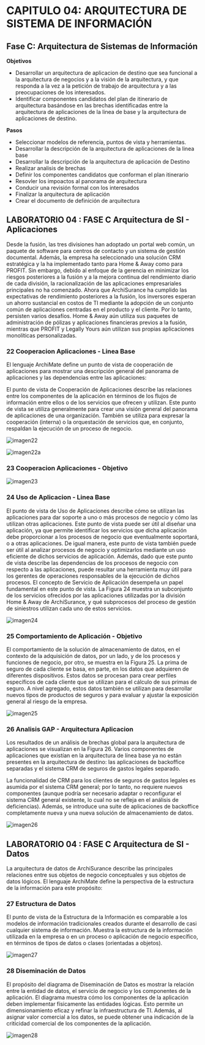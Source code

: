 # CAPITULO 04: ARQUITECTURA DE SISTEMA DE INFORMACIÓN  

## Fase C: Arquitectura de Sistemas de Información

__Objetivos__
- Desarrollar un arquitectura de aplicacion de destino que sea funcional a la arquitectura de negocios y a la visión de la arquitectura, y que responda a la vez a la petición de trabajo de arquitectura y a las preocupaciones de los interesados.
- Identificar componentes candidatos del plan de itinerario de arquitectura basándose en las brechas identificadas entre la arquitectura de aplicaciones de la linea de base y la arquitectura de aplicaciones de destino.

__Pasos__
- Seleccionar modelos de referencia, puntos de vista y herramientas.
- Desarrollar la descripción de la arquitectura de aplicaciones de la linea base
- Desarrollar la descripción de la arquitectura de aplicación de Destino
- Realizar analisis de brechas
- Definir los componentes candidatos que conforman el plan itinerario
- Resovler los impoactos al panorama de arquitectura
- Conducir una revisión formal con los interesados
- Finalizar la arquitectura de aplicación
- Crear el documento de definición de arquitectura


## LABORATORIO 04 : FASE C Arquitectura de SI - Aplicaciones

Desde la fusión, las tres divisiones han adoptado un portal web común, un paquete de software para centros de contacto y un
sistema de gestión documental. Además, la empresa ha seleccionado una solución CRM estratégica y la ha implementado
tanto para Home & Away como para PROFIT.
Sin embargo, debido al enfoque de la gerencia en minimizar los riesgos
posteriores a la fusión y a la mejora continua del rendimiento diario de cada división, la racionalización de las aplicaciones
empresariales principales no ha comenzado. Ahora que ArchiSurance ha cumplido las expectativas de rendimiento
posteriores a la fusión, los inversores esperan un ahorro sustancial en costos de TI mediante la adopción de un conjunto
común de aplicaciones centradas en el producto y el cliente. Por lo tanto, persisten varios desafíos. Home & Away aún
utiliza sus paquetes de administración de pólizas y aplicaciones financieras previos a la fusión, mientras que PROFIT
y Legally Yours aún utilizan sus propias aplicaciones monolíticas personalizadas.

### 22 Cooperacion Aplicaciones - Linea Base

El lenguaje ArchiMate define un punto de vista de cooperación de aplicaciones para mostrar una descripción general
del panorama de aplicaciones y las dependencias entre las aplicaciones:

El punto de vista de Cooperación de Aplicaciones describe las relaciones entre los componentes de la aplicación en términos
de los flujos de información entre ellos o de los servicios que ofrecen y utilizan. Este punto de vista se utiliza generalmente
para crear una visión general del panorama de aplicaciones de una organización. También se utiliza para expresar la
cooperación (interna) o la orquestación de servicios que, en conjunto, respaldan la ejecución de un proceso de negocio.

![imagen22](/img_vistas/C_Arquitectura_Sistemas/22%20Cooperacion%20Aplicaciones.png)

![imagen22a](/img_vistas/C_Arquitectura_Sistemas/22%20Visualizer.png)

### 23 Cooperacion Aplicaciones - Objetivo
![imagen23](/img_vistas/C_Arquitectura_Sistemas/23%20Cooperacion%20Aplicaciones%20-%20Objetivo.png)

### 24 Uso de Aplicacion - Linea Base

El punto de vista de Uso de Aplicaciones describe cómo se utilizan las aplicaciones para dar soporte a uno o más procesos de negocio y
cómo las utilizan otras aplicaciones. Este punto de vista puede ser útil al diseñar una aplicación, ya que permite identificar los servicios que
dicha aplicación debe proporcionar a los procesos de negocio que eventualmente soportará, o a otras aplicaciones. De igual manera, este
punto de vista también puede ser útil al analizar procesos de negocio y optimizarlos mediante un uso eficiente de dichos servicios de
aplicación. Además, dado que este punto de vista describe las dependencias de los procesos de negocio con respecto a las aplicaciones, puede
resultar una herramienta muy útil para los gerentes de operaciones responsables de la ejecución de dichos procesos. El concepto de
Servicio de Aplicación desempeña un papel fundamental en este punto de vista. La Figura 24 muestra un subconjunto de los servicios
ofrecidos por las aplicaciones utilizadas por la división Home & Away de ArchiSurance, y qué subprocesos del proceso de gestión de
siniestros utilizan cada uno de estos servicios.

![imagen24](/img_vistas/C_Arquitectura_Sistemas/24%20Uso%20de%20la%20Aplicacion%20-%20Linea%20Base.png)

### 25 Comportamiento de Aplicación - Objetivo

El comportamiento de la solución de almacenamiento de datos, en el contexto de la adquisición de datos, por un lado,
y de los procesos y funciones de negocio, por otro, se muestra en la Figura 25. La prima de seguro de cada cliente se
basa, en parte, en los datos que adquieren de diferentes dispositivos. Estos datos se procesan para crear perfiles
específicos de cada cliente que se utilizan para el cálculo de sus primas de seguro. A nivel agregado, estos datos
también se utilizan para desarrollar nuevos tipos de productos de seguros y para evaluar y ajustar la exposición general
al riesgo de la empresa.

![imagen25](/img_vistas/C_Arquitectura_Sistemas/25%20Comportamiento%20de%20Aplicacion%20-%20Objetivo.png)

### 26 Analisis GAP - Arquitectura Aplicacion

Los resultados de un análisis de brechas global para la arquitectura de aplicaciones se visualizan en la Figura 26.
Varios componentes de aplicaciones que existían en la arquitectura de línea base ya no están presentes en la
arquitectura de destino: las aplicaciones de backoffice separadas y el sistema CRM de seguros de gastos legales separado.

La funcionalidad de CRM para los clientes de seguros de gastos legales es asumida por el sistema CRM general; por lo
tanto, no requiere nuevos componentes (aunque podría ser necesario adaptar o reconfigurar el sistema CRM general
existente, lo cual no se refleja en el análisis de deficiencias). Además, se introduce una suite de aplicaciones de backoffice
completamente nueva y una nueva solución de almacenamiento de datos.

![imagen26](/img_vistas/C_Arquitectura_Sistemas/26%20Analisis%20GAP%20-%20Arquitectura.png)


## LABORATORIO 04 : FASE C Arquitectura de SI - Datos

La arquitectura de datos de ArchiSurance describe las principales relaciones entre sus objetos de negocio conceptuales y
sus objetos de datos lógicos. El lenguaje ArchiMate define la perspectiva de la estructura de la información para este propósito:

### 27 Estructura de Datos
El punto de vista de la Estructura de la Información es comparable a los modelos de información tradicionales creados
durante el desarrollo de casi cualquier sistema de información. Muestra la estructura de la información utilizada en la
empresa o en un proceso o aplicación de negocio específico, en términos de tipos de datos o clases (orientadas a objetos).

![imagen27](/img_vistas/C_Arquitectura_Sistemas/27%20Estructura%20de%20Datos.png)

### 28 Diseminación de Datos
El propósito del diagrama de Diseminación de Datos es mostrar la relación entre la entidad de datos, el servicio de negocio y
los componentes de la aplicación. El diagrama muestra cómo los componentes de la aplicación deben implementar físicamente las
entidades lógicas. Esto permite un dimensionamiento eficaz y refinar la infraestructura de TI.
Además, al asignar valor comercial a los datos, se puede obtener una indicación de la criticidad comercial de los
componentes de la aplicación.

![imagen28](/img_vistas/C_Arquitectura_Sistemas/28%20Difusion%20de%20Datos.png)

